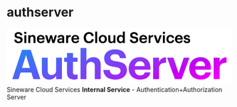 # authserver
![AuthServer Logo](docs/authserver.png)
Sineware Cloud Services **Internal Service** - Authentication+Authorization Server

